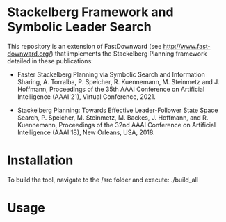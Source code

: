 # Stackelberg Framework and Symbolic Leader Search

This repository is an extension of FastDownward (see http://www.fast-downward.org/) that
implements the Stackelberg Planning framework detailed in these publications:

* Faster Stackelberg Planning via Symbolic Search and Information Sharing,
A. Torralba, P. Speicher, R. Kuennemann, M. Steinmetz and J. Hoffmann,
Proceedings of the 35th AAAI Conference on Artificial Intelligence (AAAI'21), Virtual Conference, 2021.

* Stackelberg Planning: Towards Effective Leader-Follower State Space Search,
P. Speicher, M. Steinmetz, M. Backes, J. Hoffmann, and R. Kuennemann,
Proceedings of the 32nd AAAI Conference on Artificial Intelligence (AAAI'18), New Orleans, USA, 2018.

Installation
============

To build the tool, navigate to the /src folder and execute:
./build_all

Usage
======================
